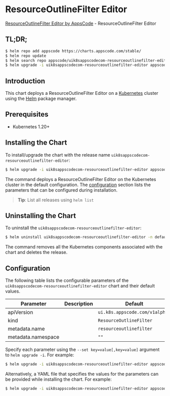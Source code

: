 # ResourceOutlineFilter Editor

[ResourceOutlineFilter Editor by AppsCode](https://appscode.com) - ResourceOutlineFilter Editor

## TL;DR;

```bash
$ helm repo add appscode https://charts.appscode.com/stable/
$ helm repo update
$ helm search repo appscode/uik8sappscodecom-resourceoutlinefilter-editor --version=v0.17.0
$ helm upgrade -i uik8sappscodecom-resourceoutlinefilter-editor appscode/uik8sappscodecom-resourceoutlinefilter-editor -n default --create-namespace --version=v0.17.0
```

## Introduction

This chart deploys a ResourceOutlineFilter Editor on a [Kubernetes](http://kubernetes.io) cluster using the [Helm](https://helm.sh) package manager.

## Prerequisites

- Kubernetes 1.20+

## Installing the Chart

To install/upgrade the chart with the release name `uik8sappscodecom-resourceoutlinefilter-editor`:

```bash
$ helm upgrade -i uik8sappscodecom-resourceoutlinefilter-editor appscode/uik8sappscodecom-resourceoutlinefilter-editor -n default --create-namespace --version=v0.17.0
```

The command deploys a ResourceOutlineFilter Editor on the Kubernetes cluster in the default configuration. The [configuration](#configuration) section lists the parameters that can be configured during installation.

> **Tip**: List all releases using `helm list`

## Uninstalling the Chart

To uninstall the `uik8sappscodecom-resourceoutlinefilter-editor`:

```bash
$ helm uninstall uik8sappscodecom-resourceoutlinefilter-editor -n default
```

The command removes all the Kubernetes components associated with the chart and deletes the release.

## Configuration

The following table lists the configurable parameters of the `uik8sappscodecom-resourceoutlinefilter-editor` chart and their default values.

|     Parameter      | Description |                  Default                  |
|--------------------|-------------|-------------------------------------------|
| apiVersion         |             | <code>ui.k8s.appscode.com/v1alpha1</code> |
| kind               |             | <code>ResourceOutlineFilter</code>        |
| metadata.name      |             | <code>resourceoutlinefilter</code>        |
| metadata.namespace |             | <code>""</code>                           |


Specify each parameter using the `--set key=value[,key=value]` argument to `helm upgrade -i`. For example:

```bash
$ helm upgrade -i uik8sappscodecom-resourceoutlinefilter-editor appscode/uik8sappscodecom-resourceoutlinefilter-editor -n default --create-namespace --version=v0.17.0 --set apiVersion=ui.k8s.appscode.com/v1alpha1
```

Alternatively, a YAML file that specifies the values for the parameters can be provided while
installing the chart. For example:

```bash
$ helm upgrade -i uik8sappscodecom-resourceoutlinefilter-editor appscode/uik8sappscodecom-resourceoutlinefilter-editor -n default --create-namespace --version=v0.17.0 --values values.yaml
```
